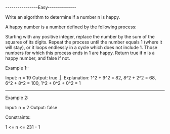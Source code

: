 ----------------Easy--------------

Write an algorithm to determine if a number n is happy.

A happy number is a number defined by the following process:

Starting with any positive integer, replace the number by the sum of the squares of its digits.
Repeat the process until the number equals 1 (where it will stay), or it loops endlessly in a cycle which does not include 1.
Those numbers for which this process ends in 1 are happy.
Return true if n is a happy number, and false if not.

 

Example 1:-

Input: n = 19
Output: true .|. 
Explanation:
1^2 + 9^2 = 82,
8^2 + 2^2 = 68,
6^2 + 8^2 = 100,
1^2 + 0^2 + 0^2 = 1

-------------------------

Example 2:

Input: n = 2
Output: false
 

Constraints:

1 <= n <= 231 - 1
